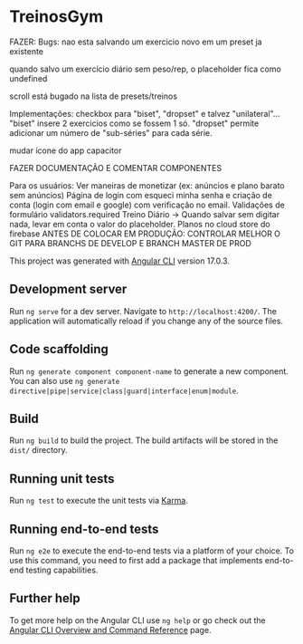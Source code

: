# TreinosGym

FAZER:
Bugs:
nao esta salvando um exercicio novo em um preset ja existente

quando salvo um exercício diário sem peso/rep, o placeholder fica como undefined

scroll está bugado na lista de presets/treinos


Implementações:
checkbox para "biset", "dropset" e talvez "unilateral"... "biset" insere 2 exercicios como se fossem 1 só. "dropset" permite adicionar um número de "sub-séries" para cada série.

mudar ícone do app capacitor

FAZER DOCUMENTAÇÃO E COMENTAR COMPONENTES


Para os usuários:
Ver maneiras de monetizar (ex: anúncios e plano barato sem anúncios)
Página de login com esqueci minha senha e criação de conta (login com email e google) com verificação no email.
Validações de formulário validators.required
Treino Diário -> Quando salvar sem digitar nada, levar em conta o valor do placeholder.
Planos no cloud store do firebase
ANTES DE COLOCAR EM PRODUÇÃO: CONTROLAR MELHOR O GIT PARA BRANCHS DE DEVELOP E BRANCH MASTER DE PROD



This project was generated with [Angular CLI](https://github.com/angular/angular-cli) version 17.0.3.

## Development server

Run `ng serve` for a dev server. Navigate to `http://localhost:4200/`. The application will automatically reload if you change any of the source files.

## Code scaffolding

Run `ng generate component component-name` to generate a new component. You can also use `ng generate directive|pipe|service|class|guard|interface|enum|module`.

## Build

Run `ng build` to build the project. The build artifacts will be stored in the `dist/` directory.

## Running unit tests

Run `ng test` to execute the unit tests via [Karma](https://karma-runner.github.io).

## Running end-to-end tests

Run `ng e2e` to execute the end-to-end tests via a platform of your choice. To use this command, you need to first add a package that implements end-to-end testing capabilities.

## Further help

To get more help on the Angular CLI use `ng help` or go check out the [Angular CLI Overview and Command Reference](https://angular.io/cli) page.
